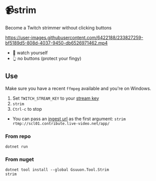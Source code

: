 # 📹strim

Become a Twitch strimmer without clicking buttons

https://user-images.githubusercontent.com/6422188/233827259-bf5189d5-808d-4037-9450-db6526971462.mp4

- 🤳 watch yourself
- 👆 no buttons (protect your fingy)


## Use
Make sure you have a recent `ffmpeg` available and you're on Windows.

1. Set `TWITCH_STREAM_KEY` to your [stream key](https://dashboard.twitch.tv/settings/stream) 
2. `strim`
3. `Ctrl-c` to stop

- You can pass an [ingest url](https://stream.twitch.tv/ingests/) as the first argument: `strim rtmp://scl01.contribute.live-video.net/app/`

### From repo
```
dotnet run
```

### From nuget
```
dotnet tool install --global Gsuuon.Tool.Strim
strim
```

